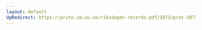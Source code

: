 ```yaml
---
layout: default
UpRedirect: https://pruto.im.uu.se/riksdagen-records-pdf/1873/prot-1873--fk--517/prot-1873--fk--517_014.pdf
---
```

